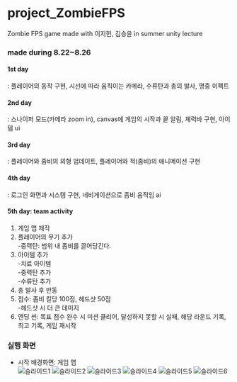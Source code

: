 # project_ZombieFPS
Zombie FPS game made with 이지헌, 김승윤 in summer unity lecture

### made during 8.22~8.26
#### 1st day
: 플레이어의 동작 구현, 시선에 따라 움직이는 카메라, 수류탄과 총의 발사, 명중 이펙트

#### 2nd day
: 스나이퍼 모드(카메라 zoom in), canvas에 게임의 시작과 끝 알림, 체력바 구현, 아이템 ui

#### 3rd day
: 플레이어와 좀비의 외형 업데이트, 플레이어와 적(좀비)의 애니메이션 구현

#### 4th day
: 로그인 화면과 시스템 구현, 네비게이션으로 좀비 움직임 ai

#### 5th day: team activity
1. 게임 맵 제작  
2. 플레이어의 무기 추가  
      -중력탄: 범위 내 좀비를 끌어당긴다.  
3. 아이템 추가  
      -치료 아이템  
      -중력탄 추가  
      -수류탄 추가  
4. 총 발사 후 반동  
5. 점수: 좀비 킬당 100점, 헤드샷 50점  
      -헤드샷 시 더 큰 데미지  
6. 엔딩 씬: 목표 점수 완수 시 미션 클리어, 달성하지 못할 시 실패, 해당 라운드 기록, 최고 기록, 게임 재시작  

### 실행 화면  
- 시작 배경화면: 게임 맵  
![슬라이드1](https://user-images.githubusercontent.com/93725108/209934981-ea554d54-9814-4208-9d59-6452ccaf26e6.JPG)
![슬라이드2](https://user-images.githubusercontent.com/93725108/209934970-4301bb31-4e22-44f5-823b-fdab8d54af1d.JPG)
![슬라이드3](https://user-images.githubusercontent.com/93725108/209934975-80ae89e9-526b-41b5-8ae1-9902ff8341b0.JPG)
![슬라이드4](https://user-images.githubusercontent.com/93725108/209934976-3fc4a379-1e5e-4ed7-944e-d42076424b38.JPG)
![슬라이드5](https://user-images.githubusercontent.com/93725108/209934977-704c8aee-7606-4f54-9626-e9bd09bffc9b.JPG)
![슬라이드6](https://user-images.githubusercontent.com/93725108/209934979-c88743d5-6295-4210-8da8-1bc3da1c3b60.JPG)
